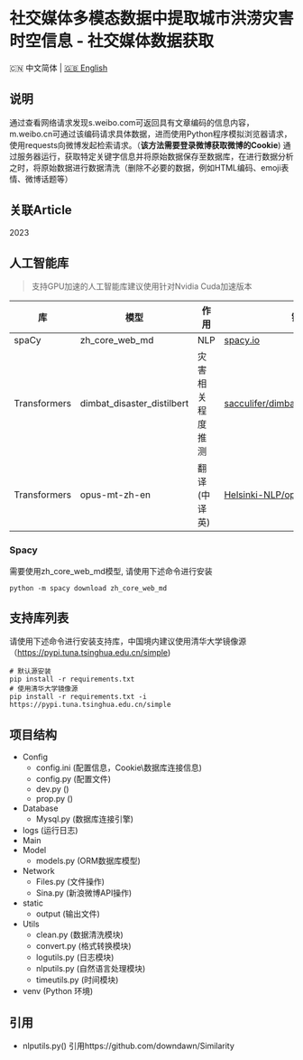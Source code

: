 # 社交媒体多模态数据中提取城市洪涝灾害时空信息 - 社交媒体数据获取

<p align="left">🇨🇳 中文简体  |  <a title="中文简体" href="README_en.md">🇬🇧 English</a></p>

## 说明
通过查看网络请求发现s.weibo.com可返回具有文章编码的信息内容，m.weibo.cn可通过该编码请求具体数据，进而使用Python程序模拟浏览器请求，使用requests向微博发起检索请求。（**该方法需要登录微博获取微博的Cookie**)
通过服务器运行，获取特定关键字信息并将原始数据保存至数据库，在进行数据分析之时，将原始数据进行数据清洗（删除不必要的数据，例如HTML编码、emoji表情、微博话题等）

[//]: # ([![s.weibo.com]&#40;https://image.heiankyo.link:2096/i/2023/02/08/63e3410bd34aa.png&#41;]&#40;https://image.heiankyo.link:2096/i/2023/02/08/63e3410bd34aa.png&#41;)

[//]: # ([![m.weibo.cn]&#40;https://image.heiankyo.link:2096/i/2023/02/08/63e34137acf73.png&#41;]&#40;https://image.heiankyo.link:2096/i/2023/02/08/63e34137acf73.png&#41;)

## 关联Article
2023



## 人工智能库
> 支持GPU加速的人工智能库建议使用针对Nvidia Cuda加速版本

| 库  | 模型  | 作用       | 链接                                                                                         |
|----|----|----------|--------------------------------------------------------------------------------------------|
| spaCy |zh_core_web_md| NLP      | [spacy.io](https://spacy.io/)                                                              |
| Transformers | dimbat_disaster_distilbert | 灾害相关程度推测 | [sacculifer/dimbat_disaster_distilbert](https://huggingface.co/sacculifer/dimbat_disaster_distilbert) |
| Transformers | opus-mt-zh-en    | 翻译(中译英)  | [Helsinki-NLP/opus-mt-zh-en](https://huggingface.co/Helsinki-NLP/opus-mt-zh-en)                                      |


### Spacy
需要使用zh_core_web_md模型, 请使用下述命令进行安装
```shell
python -m spacy download zh_core_web_md
```

## 支持库列表
请使用下述命令进行安装支持库，中国境内建议使用清华大学镜像源（https://pypi.tuna.tsinghua.edu.cn/simple)
```shell
# 默认源安装
pip install -r requirements.txt
# 使用清华大学镜像源
pip install -r requirements.txt -i https://pypi.tuna.tsinghua.edu.cn/simple
```

## 项目结构
- Config
  - config.ini (配置信息，Cookie\数据库连接信息)
  - config.py (配置文件)
  - dev.py ()
  - prop.py ()
- Database
  - Mysql.py (数据库连接引擎)
- logs (运行日志)
- Main
- Model
  - models.py (ORM数据库模型)
- Network
  - Files.py (文件操作)
  - Sina.py (新浪微博API操作)
- static
  - output (输出文件)
- Utils
  - clean.py (数据清洗模块)
  - convert.py (格式转换模块)
  - logutils.py (日志模块)
  - nlputils.py (自然语言处理模块)
  - timeutils.py (时间模块)
- venv (Python 环境)

## 引用
- nlputils.py() 引用https://github.com/downdawn/Similarity